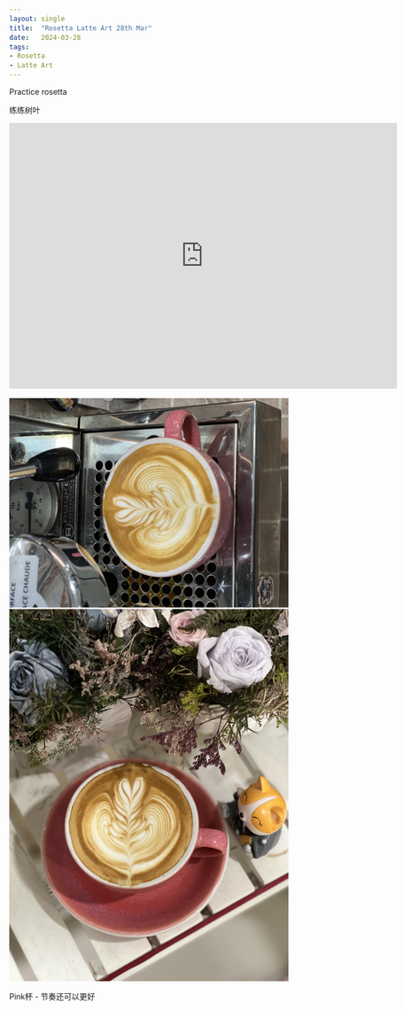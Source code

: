 ```yaml
---
layout: single
title:  "Rosetta Latte Art 28th Mar"
date:   2024-03-28
tags:
- Rosetta
- Latte Art
---
```



Practice rosetta

练练树叶


<div class="embed-container">
  <iframe
      src="https://www.youtube.com/embed/5qjknrZVRSI"
      width="700"
      height="480"
      frameborder="0"
      allowfullscreen="true">
  </iframe>
</div>



![](/assets/img/2024/03/28/IMG_4916.jpg)
![](/assets/img/2024/03/28/IMG_4918.jpg)

Pink杯 - 节奏还可以更好
